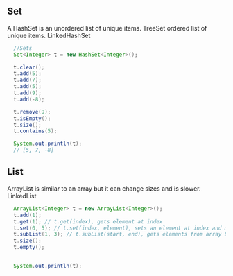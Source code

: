 ## Set 

A HashSet is an unordered list of unique items. TreeSet ordered list of unique items. LinkedHashSet

```Java
  //Sets
  Set<Integer> t = new HashSet<Integer>();

  t.clear();
  t.add(5);
  t.add(7);
  t.add(5);
  t.add(9);
  t.add(-8);

  t.remove(9);
  t.isEmpty();
  t.size();
  t.contains(5);

  System.out.println(t);
  // [5, 7, -8]
```

## List

ArrayList is similar to an array but it can change sizes and is slower. LinkedList 

```Java
  ArrayList<Integer> t = new ArrayList<Integer>();
  t.add(1);
  t.get(1); // t.get(index), gets element at index
  t.set(0, 5); // t.set(index, element), sets an element at index and must have an existing item at index position
  t.subList(1, 3); // t.subList(start, end), gets elements from array between start and end
  t.size();
  t.empty();


  System.out.println(t);
```